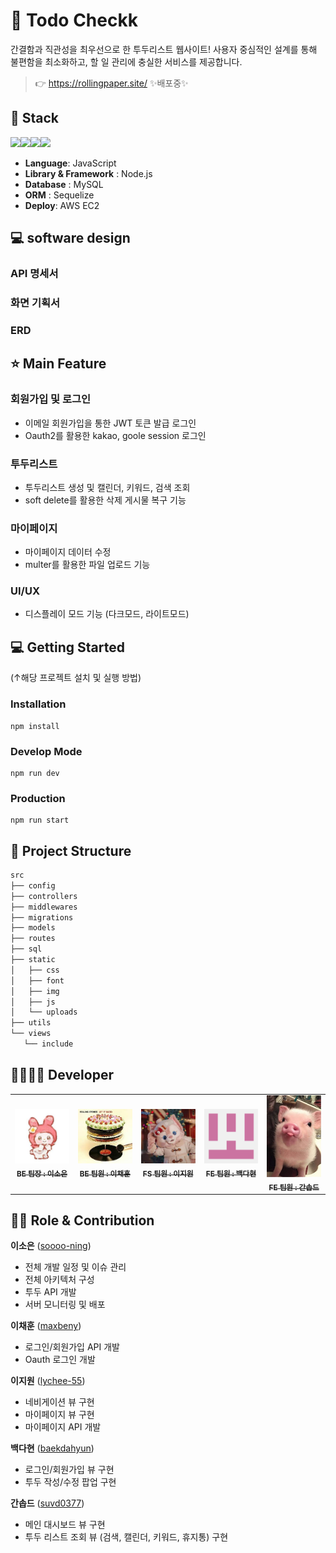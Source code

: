 # 📄 Todo Checkk

간결함과 직관성을 최우선으로 한 투두리스트 웹사이트!
사용자 중심적인 설계를 통해 불편함을 최소화하고, 할 일 관리에 충실한 서비스를 제공합니다.

> 👉 https://rollingpaper.site/ ✨배포중✨

<!-- ![](https://user-images.png) 메인 이미지 추가 -->

## 🔧 Stack

<img src="https://img.shields.io/badge/Node.js-5FA04E?style=flat-square&logo=nodedotjs&logoColor=white"/><img src="https://img.shields.io/badge/Express-000000?style=flat-square&logo=express&logoColor=white"/><img src="https://img.shields.io/badge/Sequelize-52B0E7?style=flat-square&logo=sequelize&logoColor=white"/><img src="https://img.shields.io/badge/EJS-B4CA65?style=flat-square&logo=ejs&logoColor=white"/>

- **Language**: JavaScript
- **Library & Framework** : Node.js
- **Database** : MySQL
- **ORM** : Sequelize
- **Deploy**: AWS EC2

## 💻 software design

### API 명세서

### 화면 기획서

### ERD

## ⭐ Main Feature

### 회원가입 및 로그인

- 이메일 회원가입을 통한 JWT 토큰 발급 로그인
- Oauth2를 활용한 kakao, goole session 로그인

### 투두리스트

- 투두리스트 생성 및 캘린더, 키워드, 검색 조회
- soft delete를 활용한 삭제 게시물 복구 기능

### 마이페이지

- 마이페이지 데이터 수정
- multer를 활용한 파일 업로드 기능

### UI/UX

- 디스플레이 모드 기능 (다크모드, 라이트모드)

## 💻 Getting Started

(↑해당 프로젝트 설치 및 실행 방법)

### Installation

```
npm install
```

### Develop Mode

```
npm run dev
```

### Production

```
npm run start
```

## :open_file_folder: Project Structure

```markdown
src
├── config
├── controllers
├── middlewares
├── migrations
├── models
├── routes
├── sql
├── static
│   ├── css
│   ├── font
│   ├── img
│   ├── js
│   └── uploads
├── utils
└── views
   └── include
```

## 👨‍👩‍👧‍👦 Developer

<table>
  <tbody>
    <tr>
      <td align="center"><a href="https://github.com/soooo-ning"><img src="/static/img/soooo-ning.jpg" width="100px;" alt=""/><br /><sub><b>BE 팀장 : 이소은</b></sub></a><br /></td>
      <td align="center"><a href="https://github.com/maxbeny"><img src="/static/img/maxbeny.png" width="100px;" alt=""/><br /><sub><b>BE 팀원 : 이채훈</b></sub></a><br /></td>
      <td align="center"><a href="https://github.com/lychee-55"><img src="/static/img/lychee-55.png" width="100px;" alt=""/><br /><sub><b>FS 팀원 : 이지원</b></sub></a><br /></td>
      <td align="center"><a href="https://github.com/baekdahyun"><img src="/static/img/baekdahyun.png" width="100px;" alt=""/><br /><sub><b>FE 팀원 : 백다현</b></sub></a><br /></td>
      <td align="center"><a href="https://github.com/suvd0377"><img src="/static/img/suvd0377.jpg" width="100px;" alt=""/><br /><sub><b>FE 팀원 : 간솝드</b></sub></a><br /></td>
     <tr/>
    </tr>
  </tbody>
</table>

## 👨‍💻 Role & Contribution

**이소은** ([soooo-ning](https://github.com/soooo-ning))

- 전체 개발 일정 및 이슈 관리
- 전체 아키텍처 구성
- 투두 API 개발
- 서버 모니터링 및 배포

**이채훈** ([maxbeny](https://github.com/maxbeny))

- 로그인/회원가입 API 개발
- Oauth 로그인 개발

**이지원** ([lychee-55](https://github.com/lychee-55))

- 네비게이션 뷰 구현
- 마이페이지 뷰 구현
- 마이페이지 API 개발

**백다현** ([baekdahyun](https://github.com/baekdahyun))

- 로그인/회원가입 뷰 구현
- 투두 작성/수정 팝업 구현

**간솝드** ([suvd0377](https://github.com/suvd0377))

- 메인 대시보드 뷰 구현
- 투두 리스트 조회 뷰 (검색, 캘린더, 키워드, 휴지통) 구현
